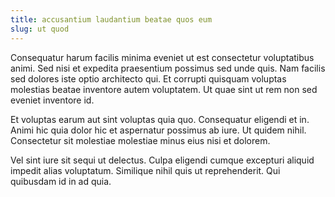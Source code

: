 ```yaml
---
title: accusantium laudantium beatae quos eum
slug: ut quod
---
```


Consequatur harum facilis minima eveniet ut est consectetur voluptatibus animi. Sed nisi et expedita praesentium possimus sed unde quis. Nam facilis sed dolores iste optio architecto qui. Et corrupti quisquam voluptas molestias beatae inventore autem voluptatem. Ut quae sint ut rem non sed eveniet inventore id.

Et voluptas earum aut sint voluptas quia quo. Consequatur eligendi et in. Animi hic quia dolor hic et aspernatur possimus ab iure. Ut quidem nihil. Consectetur sit molestiae molestiae minus eius nisi et dolorem.

Vel sint iure sit sequi ut delectus. Culpa eligendi cumque excepturi aliquid impedit alias voluptatum. Similique nihil quis ut reprehenderit. Qui quibusdam id in ad quia.
